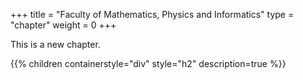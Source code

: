 +++
title = "Faculty of Mathematics, Physics and Informatics"
type = "chapter"
weight = 0
+++

This is a new chapter.

{{% children containerstyle="div" style="h2" description=true %}}